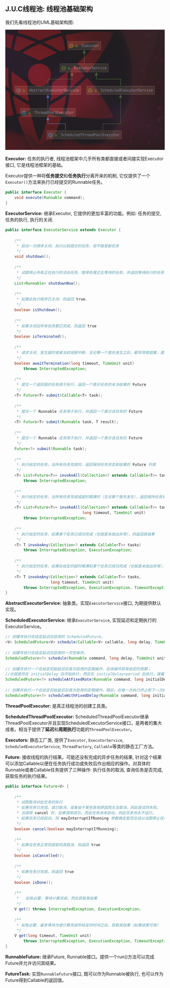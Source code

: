 ## J.U.C线程池: 线程池基础架构

我们先看线程池的UML基础架构图:

![executor_base](../image/executor_base.png)

**Executor:** 任务的执行者, 线程池框架中几乎所有类都直接或者间接实现Executor接口, 它是线程池框架的基础。

Executor提供一种将**任务提交**和**任务执行**分离开来的机制, 它仅提供了一个`Executor()`方法来执行已经提交的Runnable任务。

```java
public interface Executor {
    void execute(Runnable command);
}
```

**ExecutorService:** 继承Executor, 它提供的更加丰富的功能。例如: 任务的提交, 任务的执行, 执行的关闭.

```java
public interface ExecutorService extends Executor {

    /**
     * 启动一次顺序关闭，执行以前提交的任务，但不接受新任务
     */
    void shutdown();

    /**
     * 试图停止所有正在执行的活动任务，暂停处理正在等待的任务，并返回等待执行的任务列表
     */
    List<Runnable> shutdownNow();

    /**
     * 如果此执行程序已关闭，则返回 true。
     */
    boolean isShutdown();

    /**
     * 如果关闭后所有任务都已完成，则返回 true
     */
    boolean isTerminated();

    /**
     * 请求关闭、发生超时或者当前线程中断，无论哪一个首先发生之后，都将导致阻塞，直到所有任务完成执行
     */
    boolean awaitTermination(long timeout, TimeUnit unit)
        throws InterruptedException;

    /**
     * 提交一个返回值的任务用于执行，返回一个表示任务的未决结果的 Future
     */
    <T> Future<T> submit(Callable<T> task);

    /**
     * 提交一个 Runnable 任务用于执行，并返回一个表示该任务的 Future
     */
    <T> Future<T> submit(Runnable task, T result);

    /**
     * 提交一个 Runnable 任务用于执行，并返回一个表示该任务的 Future
     */
    Future<?> submit(Runnable task);

    /**
     * 执行给定的任务，当所有任务完成时，返回保持任务状态和结果的 Future 列表
     */
    <T> List<Future<T>> invokeAll(Collection<? extends Callable<T>> tasks)
        throws InterruptedException;

    /**
     * 执行给定的任务，当所有任务完成或超时期满时（无论哪个首先发生），返回保持任务状态和结果的 Future 列表
     */
    <T> List<Future<T>> invokeAll(Collection<? extends Callable<T>> tasks,
                                  long timeout, TimeUnit unit)
        throws InterruptedException;

    /**
     * 执行给定的任务，如果某个任务已成功完成（也就是未抛出异常），则返回其结果
     */
    <T> T invokeAny(Collection<? extends Callable<T>> tasks)
        throws InterruptedException, ExecutionException;

    /**
     * 执行给定的任务，如果在给定的超时期满前某个任务已成功完成（也就是未抛出异常），则返回其结果
     */
    <T> T invokeAny(Collection<? extends Callable<T>> tasks,
                    long timeout, TimeUnit unit)
        throws InterruptedException, ExecutionException, TimeoutException;
}
```

**AbstractExecutorService:** 抽象类。实现`ExecutorService`接口, 为期提供默认实现。

**ScheduledExecutorService:** 继承`ExecutorService`, 实现延迟和定期执行的ExecutorService。

```java
// 创建并执行在给定延迟后启用的 ScheduledFuture。
<V> ScheduledFuture<V> schedule(Callable<V> callable, long delay, TimeUnit unit)

// 创建并执行在给定延迟后启用的一次性操作。
ScheduledFuture<?> schedule(Runnable command, long delay, TimeUnit unit)

// 创建并执行一个在给定初始延迟后首次启用的定期操作，后续操作具有给定的周期；
//也就是将在 initialDelay 后开始执行，然后在 initialDelay+period 后执行，接着在 initialDelay + 2 * period 后执行，依此类推。
ScheduledFuture<?> scheduleAtFixedRate(Runnable command, long initialDelay, long period, TimeUnit unit)

// 创建并执行一个在给定初始延迟后首次启用的定期操作，随后，在每一次执行终止和下一次执行开始之间都存在给定的延迟。
ScheduledFuture<?> scheduleWithFixedDelay(Runnable command, long initialDelay, long delay, TimeUnit unit)

```

**ThreadPoolExecutor:** 是真正线程池的创建工具类。

**ScheduledThreadPoolExecutor:** ScheduledThreadPoolExecutor继承ThreadPoolExecutor并且实现ScheduledExecutorService接口，是两者的集大成者。相当于提供了**延迟**和**周期执行**功能的`ThreadPoolExecutor`。

**Executors:** 静态工厂类, 提供了`Executor`, `ExecutorService`, `ScheduledExecutorService`, `ThreadFactory`, `Callable`等类的静态工厂方法。

**Future:** 接收线程的执行结果。可能还没有完成的异步任务的结果, 针对这个结果可以添加Callable以便在任务执行成功或失败后作出相应的操作。对具体的Runnable或者Callable任务提供了三种操作: 执行任务的取消, 查询任务是否完成, 获取任务的执行结果。

```java
public interface Future<V> {

    /**
     * 试图取消对此任务的执行
     * 如果任务已完成、或已取消，或者由于某些其他原因而无法取消，则此尝试将失败。
     * 当调用 cancel 时，如果调用成功，而此任务尚未启动，则此任务将永不运行。
     * 如果任务已经启动，则 mayInterruptIfRunning 参数确定是否应该以试图停止任务的方式来中断执行此任务的线程
     */
    boolean cancel(boolean mayInterruptIfRunning);

    /**
     * 如果在任务正常完成前将其取消，则返回 true
     */
    boolean isCancelled();

    /**
     * 如果任务已完成，则返回 true
     */
    boolean isDone();

    /**
     *   如有必要，等待计算完成，然后获取其结果
     */
    V get() throws InterruptedException, ExecutionException;

    /**
     * 如有必要，最多等待为使计算完成所给定的时间之后，获取其结果（如果结果可用）
     */
    V get(long timeout, TimeUnit unit)
        throws InterruptedException, ExecutionException, TimeoutException;
}
```

**RunnableFuture:** 继承Future, Runnable接口。提供一个run()方法可以完成Future并允许访问其结果。

**FutureTask:** 实现`RunnableFuture`接口, 既可以作为Runnable被执行, 也可以作为Future得到Callable的返回值。